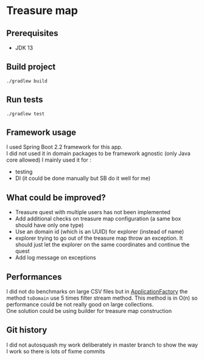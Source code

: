 # Treasure map

## Prerequisites

- JDK 13

## Build project

```
./gradlew build
```
## Run tests

```
./gradlew test
```

## Framework usage

I used Spring Boot 2.2 framework for this app.  
I did not used it in domain packages to be framework agnostic (only Java core allowed)
I mainly used it for :
- testing
- DI (it could be done manually but SB do it well for me) 

## What could be improved?

- Treasure quest with multiple users has not been implemented
- Add additional checks on treasure map configuration (a same box should have only one type)
- Use an domain id (which is an UUID) for explorer (instead of name)
- explorer trying to go out of the treasure map throw an exception. It should just let the explorer on the same coordinates and continue the quest
- Add log message on exceptions

## Performances

I did not do benchmarks on large CSV files but in [ApplicationFactory](src/main/java/com/fleboulch/treasuremap/application/exposition/ApplicationFactory.java) the method `toDomain` use 5 times filter stream method.
This method is in O(n) so performance could be not really good on large collections.  
One solution could be using builder for treasure map construction

## Git history

I did not autosquash my work deliberately in master branch to show the way I work so there is lots of fixme commits
